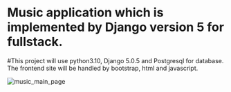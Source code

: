 # Music application which is implemented by Django version 5 for fullstack. 
#This project will use python3.10, Django 5.0.5 and Postgresql for database. 
The frontend site will be handled by bootstrap, html and javascript. 


![music_main_page](https://github.com/user-attachments/assets/af73e6b6-134c-4f76-b375-d5427b061c98)


